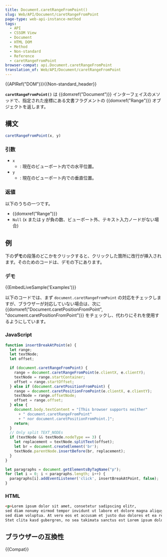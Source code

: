```yaml
---
title: Document.caretRangeFromPoint()
slug: Web/API/Document/caretRangeFromPoint
page-type: web-api-instance-method
tags:
  - API
  - CSSOM View
  - Document
  - HTML DOM
  - Method
  - Non-standard
  - Reference
  - caretRangeFromPoint
browser-compat: api.Document.caretRangeFromPoint
translation_of: Web/API/Document/caretRangeFromPoint
---
```

{{APIRef("DOM")}}{{Non-standard_header}}

**`caretRangeFromPoint()`** は {{domxref("Document")}} インターフェイスのメソッドで、指定された座標にある文書フラグメントの {{domxref("Range")}} オブジェクトを返します。

## 構文

```js
caretRangeFromPoint(x, y)
```

### 引数

- `x`
  - : 現在のビューポート内での水平位置。
- `y`
  - : 現在のビューポート内での垂直位置。

### 返値

以下のうちの一つです。

- {{domxref("Range")}}
- `Null` (x または y が負の数、ビューポート外、テキスト入力ノードがない場合)

## 例

下の**デモ**の段落のどこかをクリックすると、クリックした箇所に改行が挿入されます。そのためのコードは、デモの下にあります。

### デモ

{{EmbedLiveSample('Examples')}}

以下のコードでは、まず `document.caretRangeFromPoint` の対応をチェックしますが、ブラウザーが対応していない場合は、次に {{domxref("Document.caretPositionFromPoint", "document.caretPositionFromPoint")}} をチェックし、代わりにそれを使用するようにしています。

### JavaScript

```js
function insertBreakAtPoint(e) {
  let range;
  let textNode;
  let offset;

  if (document.caretRangeFromPoint) {
    range = document.caretRangeFromPoint(e.clientX, e.clientY);
    textNode = range.startContainer;
    offset = range.startOffset;
  } else if (document.caretPositionFromPoint) {
    range = document.caretPositionFromPoint(e.clientX, e.clientY);
    textNode = range.offsetNode;
    offset = range.offset;
  } else {
    document.body.textContent = "[This browser supports neither"
      + " document.caretRangeFromPoint"
      + " nor document.caretPositionFromPoint.]";
    return;
  }
  // Only split TEXT_NODEs
  if (textNode && textNode.nodeType == 3) {
    let replacement = textNode.splitText(offset);
    let br = document.createElement('br');
    textNode.parentNode.insertBefore(br, replacement);
  }
}

let paragraphs = document.getElementsByTagName("p");
for (let i = 0; i < paragraphs.length; i++) {
  paragraphs[i].addEventListener('click', insertBreakAtPoint, false);
}
```

### HTML

```html
<p>Lorem ipsum dolor sit amet, consetetur sadipscing elitr,
sed diam nonumy eirmod tempor invidunt ut labore et dolore magna aliquyam erat,
sed diam voluptua. At vero eos et accusam et justo duo dolores et ea rebum.
Stet clita kasd gubergren, no sea takimata sanctus est Lorem ipsum dolor sit amet.</p>
```

## ブラウザーの互換性

{{Compat}}
